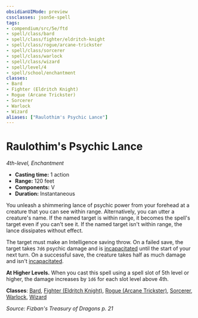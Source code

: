 ```yaml
---
obsidianUIMode: preview
cssclasses: json5e-spell
tags:
- compendium/src/5e/ftd
- spell/class/bard
- spell/class/fighter/eldritch-knight
- spell/class/rogue/arcane-trickster
- spell/class/sorcerer
- spell/class/warlock
- spell/class/wizard
- spell/level/4
- spell/school/enchantment
classes:
- Bard
- Fighter (Eldritch Knight)
- Rogue (Arcane Trickster)
- Sorcerer
- Warlock
- Wizard
aliases: ["Raulothim's Psychic Lance"]
---
```

# Raulothim's Psychic Lance
*4th-level, Enchantment*  

- **Casting time:** 1 action
- **Range:** 120 feet
- **Components:** V
- **Duration:** Instantaneous

You unleash a shimmering lance of psychic power from your forehead at a creature that you can see within range. Alternatively, you can utter a creature's name. If the named target is within range, it becomes the spell's target even if you can't see it. If the named target isn't within range, the lance dissipates without effect.

The target must make an Intelligence saving throw. On a failed save, the target takes `7d6` psychic damage and is [incapacitated](/2-Mechanics/CLI/rules/conditions.md#incapacitated) until the start of your next turn. On a successful save, the creature takes half as much damage and isn't [incapacitated](/2-Mechanics/CLI/rules/conditions.md#incapacitated).

**At Higher Levels.** When you cast this spell using a spell slot of 5th level or higher, the damage increases by `1d6` for each slot level above 4th.

**Classes**: [Bard](/2-Mechanics/CLI/classes/bard.md), [Fighter (Eldritch Knight)](/2-Mechanics/CLI/classes/fighter-eldritch-knight.md), [Rogue (Arcane Trickster)](/2-Mechanics/CLI/classes/rogue-arcane-trickster.md), [Sorcerer](/2-Mechanics/CLI/classes/sorcerer.md), [Warlock](/2-Mechanics/CLI/classes/warlock.md), [Wizard](/2-Mechanics/CLI/classes/wizard.md)

*Source: Fizban's Treasury of Dragons p. 21*